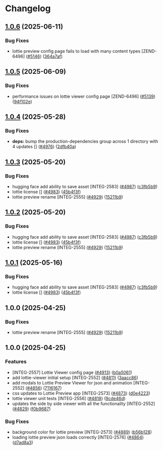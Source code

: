 # Changelog

## [1.0.6](https://github.com/contentful/marketplace-partner-apps/compare/lottie-preview-v1.0.5...lottie-preview-v1.0.6) (2025-06-11)


### Bug Fixes

* lottie preview config page fails to load with many content types [ZEND-6496] ([#5146](https://github.com/contentful/marketplace-partner-apps/issues/5146)) ([364a7af](https://github.com/contentful/marketplace-partner-apps/commit/364a7af94e1aa07cdc9a971e249759071e61f16e))

## [1.0.5](https://github.com/contentful/marketplace-partner-apps/compare/lottie-preview-v1.0.4...lottie-preview-v1.0.5) (2025-06-09)


### Bug Fixes

* performance issues on lottie viewer config page [ZEND-6496] ([#5139](https://github.com/contentful/marketplace-partner-apps/issues/5139)) ([94f102e](https://github.com/contentful/marketplace-partner-apps/commit/94f102e2536bea5f1ddef75ee22316cb2d0e1d2f))

## [1.0.4](https://github.com/contentful/marketplace-partner-apps/compare/lottie-preview-v1.0.3...lottie-preview-v1.0.4) (2025-05-28)


### Bug Fixes

* **deps:** bump the production-dependencies group across 1 directory with 4 updates [] ([#4976](https://github.com/contentful/marketplace-partner-apps/issues/4976)) ([2dfb40a](https://github.com/contentful/marketplace-partner-apps/commit/2dfb40ab5c05205bc41112a91e8e56ac051a4907))

## [1.0.3](https://github.com/contentful/marketplace-partner-apps/compare/lottie-preview-v1.0.2...lottie-preview-v1.0.3) (2025-05-20)


### Bug Fixes

* hugging face add ability to save asset [INTEG-2583] ([#4987](https://github.com/contentful/marketplace-partner-apps/issues/4987)) ([c3fb5b9](https://github.com/contentful/marketplace-partner-apps/commit/c3fb5b9634a22c9b477d98418bb213db3fd5cafc))
* lottie license [] ([#4983](https://github.com/contentful/marketplace-partner-apps/issues/4983)) ([45b4f3f](https://github.com/contentful/marketplace-partner-apps/commit/45b4f3fb015f3f30ddccbc4d66b24589f9da4890))
* lottie preview rename [INTEG-2555] ([#4929](https://github.com/contentful/marketplace-partner-apps/issues/4929)) ([15211b9](https://github.com/contentful/marketplace-partner-apps/commit/15211b920d0b3661aa7dfdbf5d53588fb4f8528d))

## [1.0.2](https://github.com/contentful/marketplace-partner-apps/compare/lottie-preview-v1.0.1...lottie-preview-v1.0.2) (2025-05-20)


### Bug Fixes

* hugging face add ability to save asset [INTEG-2583] ([#4987](https://github.com/contentful/marketplace-partner-apps/issues/4987)) ([c3fb5b9](https://github.com/contentful/marketplace-partner-apps/commit/c3fb5b9634a22c9b477d98418bb213db3fd5cafc))
* lottie license [] ([#4983](https://github.com/contentful/marketplace-partner-apps/issues/4983)) ([45b4f3f](https://github.com/contentful/marketplace-partner-apps/commit/45b4f3fb015f3f30ddccbc4d66b24589f9da4890))
* lottie preview rename [INTEG-2555] ([#4929](https://github.com/contentful/marketplace-partner-apps/issues/4929)) ([15211b9](https://github.com/contentful/marketplace-partner-apps/commit/15211b920d0b3661aa7dfdbf5d53588fb4f8528d))

## [1.0.1](https://github.com/contentful/marketplace-partner-apps/compare/lottie-preview-v1.0.0...lottie-preview-v1.0.1) (2025-05-16)


### Bug Fixes

* hugging face add ability to save asset [INTEG-2583] ([#4987](https://github.com/contentful/marketplace-partner-apps/issues/4987)) ([c3fb5b9](https://github.com/contentful/marketplace-partner-apps/commit/c3fb5b9634a22c9b477d98418bb213db3fd5cafc))
* lottie license [] ([#4983](https://github.com/contentful/marketplace-partner-apps/issues/4983)) ([45b4f3f](https://github.com/contentful/marketplace-partner-apps/commit/45b4f3fb015f3f30ddccbc4d66b24589f9da4890))

## 1.0.0 (2025-04-25)


### Bug Fixes

* lottie preview rename [INTEG-2555] ([#4929](https://github.com/contentful/marketplace-partner-apps/issues/4929)) ([15211b9](https://github.com/contentful/marketplace-partner-apps/commit/15211b920d0b3661aa7dfdbf5d53588fb4f8528d))

## 1.0.0 (2025-04-25)


### Features

* [INTEG-2557] Lottie Viewer config page ([#4913](https://github.com/contentful/marketplace-partner-apps/issues/4913)) ([b0a5061](https://github.com/contentful/marketplace-partner-apps/commit/b0a506111f167fff01ea6d4695ac1f4a65e76ce0))
* add lottie-viewer initial setup [INTEG-2552] ([#4811](https://github.com/contentful/marketplace-partner-apps/issues/4811)) ([3aacc86](https://github.com/contentful/marketplace-partner-apps/commit/3aacc868eb20b3d2640b06aa50a2f96b8b836a51))
* add modals to Lottie Preview Viewer for json and animation [INTEG-2552] ([#4856](https://github.com/contentful/marketplace-partner-apps/issues/4856)) ([7116167](https://github.com/contentful/marketplace-partner-apps/commit/711616758c2b1ed222dcae04e60cecfcd205e91d))
* css updates to Lottie Preview app [INTEG-2573] ([#4873](https://github.com/contentful/marketplace-partner-apps/issues/4873)) ([d0e4223](https://github.com/contentful/marketplace-partner-apps/commit/d0e42239723df65b1dbae8cb0e78631e94c4a664))
* lottie viewer unit tests [INTEG-2556] ([#4818](https://github.com/contentful/marketplace-partner-apps/issues/4818)) ([9cde46d](https://github.com/contentful/marketplace-partner-apps/commit/9cde46db89f0593f3c92b2c2af05b73fe989ac8a))
* updates the side by side viewer with all the functionality [INTEG-2552] ([#4829](https://github.com/contentful/marketplace-partner-apps/issues/4829)) ([f0b9687](https://github.com/contentful/marketplace-partner-apps/commit/f0b968796b7ae7fd8474852f3742a2d2b0168350))


### Bug Fixes

* background color for lottie preview [INTEG-2573] ([#4889](https://github.com/contentful/marketplace-partner-apps/issues/4889)) ([b56b128](https://github.com/contentful/marketplace-partner-apps/commit/b56b12817cf7d0d60171917418e1f999a4c9dcb2))
* loading lottie preview json loads correctly [INTEG-2576] ([#4864](https://github.com/contentful/marketplace-partner-apps/issues/4864)) ([d7ad8a3](https://github.com/contentful/marketplace-partner-apps/commit/d7ad8a37fb3a9504a1915f0718797107e1dc3d4e))
